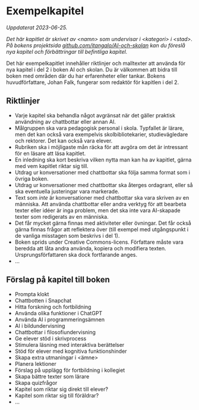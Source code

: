 # Exempelkapitel
_Uppdaterat 2023-06-25._

_Det här kapitlet är skrivet av \<namn\> som undervisar i \<kategori\> i \<stad\>. På bokens projektsida [github.com/itangalo/AI-och-skolan][1] kan du föreslå nya kapitel och förbättringar till befintliga kapitel._

Det här exempelkapitlet innehåller riktlinjer och malltexter att använda för nya kapitel i del 2 i boken AI och skolan. Du är välkommen att bidra till boken med områden där du har erfarenheter eller tankar. Bokens huvudförfattare, Johan Falk, fungerar som redaktör för kapitlen i del 2.

## Riktlinjer
* Varje kapitel ska behandla något avgränsat när det gäller praktisk användning av chattbottar eller annan AI.
* Målgruppen ska vara pedagogisk personal i skola. Typfallet är lärare, men det kan också vara exempelvis skolbibliotekarier, studievägledare och rektorer. Det kan också vara elever.
* Rubriken ska i möjligaste mån räcka för att avgöra om det är intressant för en läsare att läsa kapitlet.
* En inledning ska kort beskriva vilken nytta man kan ha av kapitlet, gärna med vem kapitlet riktar sig till.
* Utdrag ur konversationer med chattbottar ska följa samma format som i övriga boken.
* Utdrag ur konversationer med chattbottar ska återges ordagrant, eller så ska eventuella justeringar vara markerade.
* Text som _inte_ är konversationer med chattbottar ska vara skriven av en människa. Att använda chattbottar eller andra verktyg för att bearbeta texter eller idéer är inga problem, men det ska inte vara AI-skapade texter som redigerats av en människa.
 * Det får mycket gärna finnas med aktiviteter eller övningar. Det får också gärna finnas frågor att reflektera över (till exempel med utgångspunkt i de vanliga misstagen som beskrivs i del 1).
* Boken sprids under Creative Commons-licens. Författare måste vara beredda att låta andra använda, kopiera och modifiera texten. Ursprungsförfattaren ska dock fortfarande anges.
* …

## Förslag på kapitel till boken
* Prompta klokt
* Chattbotten i Snapchat
* Hitta forskning och fortbildning
* Använda olika funktioner i ChatGPT
* Använda AI i programmeringsämnen
* AI i bildundervisning
* Chattbottar i filosofiundervisning
* Ge elever stöd i skrivprocess
* Stimulera läsning med interaktiva berättelser
* Stöd för elever med kognitiva funktionshinder
* Skapa extra utmaningar i \<ämne\>
* Planera lektioner
* Förslag på upplägg för fortbildning i kollegiet
* Skapa bättre texter som lärare
* Skapa quizfrågor
* Kapitel som riktar sig direkt till elever?
* Kapitel som riktar sig till föräldrar?
* …

[1]:	https://github.com/Itangalo/AI-och-skolan